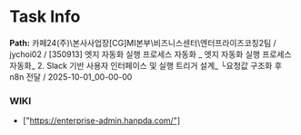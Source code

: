 # Task Info

**Path:** 카페24(주)\본사사업장\[CG]MI본부\비즈니스센터\엔터프라이즈코칭2팀 / jychoi02 / [350913] 엣지 자동화 실행 프로세스 자동화 _ 엣지 자동화 실행 프로세스 자동화_ 2. Slack 기반 사용자 인터페이스 및 실행 트리거 설계_ └요청값 구조화 후 n8n 전달 / 2025-10-01_00-00-00

### WIKI
- ["https://enterprise-admin.hanpda.com/"]

